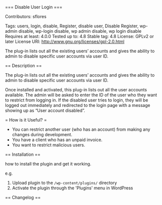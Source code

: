 === Disable User Login ===

Contributors: sflores

Tags: users, login, disable, Register, disable user, Disable Register, wp-admin disable, wp-login disable, wp admin disable, wp login disable
Requires at least: 4.0.0
Tested up to: 4.8
Stable tag: 4.8
License: GPLv2 or later
License URI: http://www.gnu.org/licenses/gpl-2.0.html

The plug-in lists out all the existing users’ accounts and gives the ability to admin to disable specific user accounts via user ID.

== Description ==

The plug-in lists out all the existing users’ accounts and gives the ability to admin to disable specific user accounts via user ID. 

Once installed and activated, this plug-in lists out all the user accounts available. The admin will be asked to enter the ID of the user who they want to restrict from logging in. If the disabled user tries to login, they will be logged out immediately and redirected to the login page with a message showing up as “User account disabled”. 

= How is it Useful? =

* You can restrict another user (who has an account) from making any changes during development.
* You have a client who has an unpaid invoice.
* You want to restrict malicious users.

== Installation ==

how to install the plugin and get it working.

e.g.

1. Upload plugin to the `/wp-content/plugins/` directory
2. Activate the plugin through the 'Plugins' menu in WordPress


== Changelog ==

